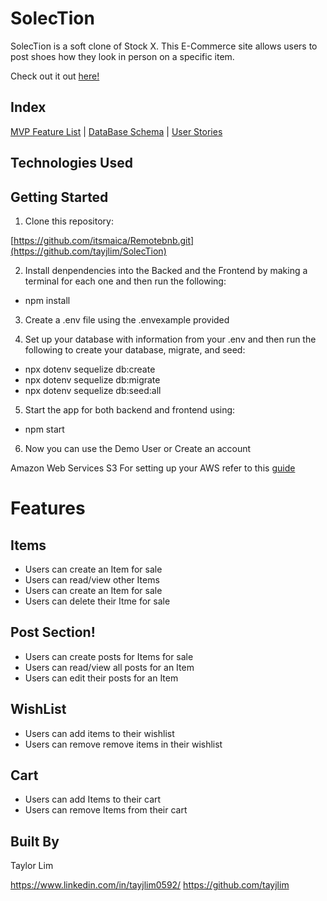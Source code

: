 # SolecTion

SolecTion is a soft clone of Stock X. This E-Commerce site allows users to post shoes how they look in person on a specific item.

Check out it out [here!](https://solection.onrender.com/)

## Index

[MVP Feature List](https://github.com/tayjlim/SolecTion/wiki/Features-List) | [DataBase Schema](https://github.com/tayjlim/SolecTion/wiki/db_schema) | [User Stories](https://github.com/tayjlim/SolecTion/wiki/User-Stories)

## Technologies Used


## Getting Started 
1. Clone this repository:

[https://github.com/itsmaica/Remotebnb.git](https://github.com/tayjlim/SolecTion)

2. Install denpendencies into the Backed and the Frontend by making a terminal for each one and then run the following:

* npm install
3. Create a .env file using the .envexample provided

4. Set up your database with information from your .env and then run the following to create your database, migrate, and seed:

* npx dotenv sequelize db:create
* npx dotenv sequelize db:migrate
* npx dotenv sequelize db:seed:all
5. Start the app for both backend and frontend using:

* npm start

6. Now you can use the Demo User or Create an account

Amazon Web Services S3
For setting up your AWS refer to this [guide](https://github.com/jdrichardsappacad/aws-s3-pern-demo)

# Features

## Items
* Users can create an Item for sale
* Users can read/view other Items
* Users can create an Item for sale
* Users can delete their Itme for sale

## Post Section!
* Users can create posts for Items for sale
* Users can read/view all posts for an Item
* Users can edit their posts for an Item

## WishList
* Users can add items to their wishlist
* Users can remove remove items in their wishlist

## Cart
* Users can add Items to their cart
* Users can remove Items from their cart

## Built By 
Taylor Lim

https://www.linkedin.com/in/tayjlim0592/
https://github.com/tayjlim
